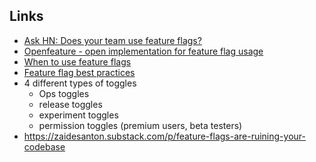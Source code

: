 ## Links
- [Ask HN: Does your team use feature flags?](https://news.ycombinator.com/item?id=30114856)
- [Openfeature - open implementation for feature flag usage](https://openfeature.dev/ )
- [When to use feature flags](https://software.rajivprab.com/2019/12/19/when-feature-flags-do-and-dont-make-sense/)
- [Feature flag best practices ](https://docs.getunleash.io/topics/feature-flags/feature-flag-best-practices)
- 4 different types of toggles
    - Ops toggles
    - release toggles
    - experiment toggles
    - permission toggles (premium users, beta testers)
 - https://zaidesanton.substack.com/p/feature-flags-are-ruining-your-codebase
   